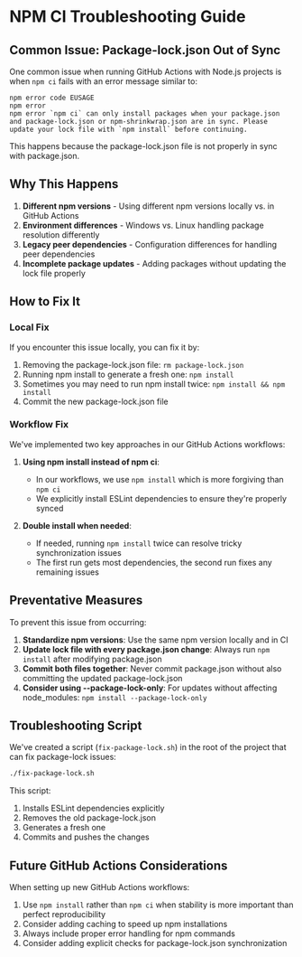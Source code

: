 # NPM CI Troubleshooting Guide

## Common Issue: Package-lock.json Out of Sync

One common issue when running GitHub Actions with Node.js projects is when `npm ci` fails with an error message similar to:

```
npm error code EUSAGE
npm error
npm error `npm ci` can only install packages when your package.json and package-lock.json or npm-shrinkwrap.json are in sync. Please update your lock file with `npm install` before continuing.
```

This happens because the package-lock.json file is not properly in sync with package.json.

## Why This Happens

1. **Different npm versions** - Using different npm versions locally vs. in GitHub Actions
2. **Environment differences** - Windows vs. Linux handling package resolution differently
3. **Legacy peer dependencies** - Configuration differences for handling peer dependencies
4. **Incomplete package updates** - Adding packages without updating the lock file properly

## How to Fix It

### Local Fix

If you encounter this issue locally, you can fix it by:

1. Removing the package-lock.json file: `rm package-lock.json`
2. Running npm install to generate a fresh one: `npm install`
3. Sometimes you may need to run npm install twice: `npm install && npm install`
4. Commit the new package-lock.json file

### Workflow Fix

We've implemented two key approaches in our GitHub Actions workflows:

1. **Using npm install instead of npm ci**: 
   - In our workflows, we use `npm install` which is more forgiving than `npm ci`
   - We explicitly install ESLint dependencies to ensure they're properly synced

2. **Double install when needed**:
   - If needed, running `npm install` twice can resolve tricky synchronization issues
   - The first run gets most dependencies, the second run fixes any remaining issues

## Preventative Measures

To prevent this issue from occurring:

1. **Standardize npm versions**: Use the same npm version locally and in CI
2. **Update lock file with every package.json change**: Always run `npm install` after modifying package.json
3. **Commit both files together**: Never commit package.json without also committing the updated package-lock.json
4. **Consider using --package-lock-only**: For updates without affecting node_modules: `npm install --package-lock-only`

## Troubleshooting Script

We've created a script (`fix-package-lock.sh`) in the root of the project that can fix package-lock issues:

```bash
./fix-package-lock.sh
```

This script:
1. Installs ESLint dependencies explicitly
2. Removes the old package-lock.json
3. Generates a fresh one
4. Commits and pushes the changes

## Future GitHub Actions Considerations

When setting up new GitHub Actions workflows:

1. Use `npm install` rather than `npm ci` when stability is more important than perfect reproducibility
2. Consider adding caching to speed up npm installations
3. Always include proper error handling for npm commands
4. Consider adding explicit checks for package-lock.json synchronization 